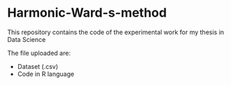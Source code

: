 # Harmonic-Ward-s-method
This repository contains the code of the experimental work for my thesis in Data Science

The file uploaded are:
- Dataset (.csv)
- Code in R language 

